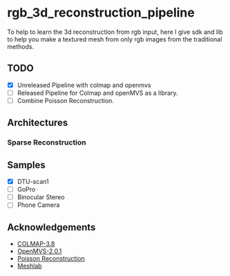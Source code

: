 # rgb_3d_reconstruction_pipeline

To help to learn the 3d reconstruction from rgb input, here I give sdk and lib to help you make a textured mesh from only rgb images from the traditional methods.

## TODO
- [X] Unreleased Pipeline with colmap and openmvs
- [ ] Released Pipeline for Colmap and openMVS as a library.
- [ ] Combine Poisson Reconstruction.

## Architectures
### Sparse Reconstruction


## Samples
- [X] DTU-scan1
- [ ] GoPro
- [ ] Binocular Stereo
- [ ] Phone Camera

## Acknowledgements
- [COLMAP-3.8](https://github.com/colmap/colmap)
- [OpenMVS-2.0.1](https://github.com/cdcseacave/openMVS)
- [Poisson Reconstruction](https://www.cs.jhu.edu/~misha/Code/PoissonRecon/Version13.8/)
- [Meshlab](https://github.com/cnr-isti-vclab/meshlab)
